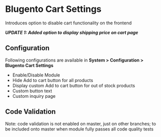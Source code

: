 Blugento Cart Settings
======================

Introduces option to disable cart functionality on the frontend

_**UPDATE 1: Added option to display shipping price on cart page**_

## Configuration ##

Following configurations are available in __System > Configuration > Blugento Cart Settings__

* Enable/Disable Module
* Hide Add to cart button for all products
* Display custom Add to cart button for out of stock products
* Custom button text
* Custom inquiry page

## Code Validation ##

Note: code validation is not enabled on master, just on other branches; 
to be included onto master when module fully passes all code quality tests 